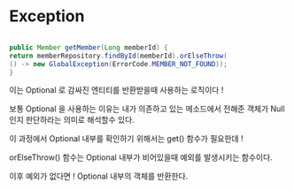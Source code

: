 # Exception
```java

public Member getMember(Long memberId) {
return memberRepository.findById(memberId).orElseThrow(
() -> new GlobalException(ErrorCode.MEMBER_NOT_FOUND));
}

```

이는 Optional 로 감싸진 엔티티를 반환받을때 사용하는 로직이다 ! 

보통 Optional 을 사용하는 이유는 내가 의존하고 있는 메소드에서 전해준 객체가 Null 인지 판단하라는 의미로 해석할수 있다.

이 과정에서 Optional 내부를 확인하기 위해서는 get() 함수가 필요한데 ! 

orElseThrow() 함수는 Optional 내부가 비어있을때 예외를 발생시키는 함수이다.

이후 예외가 없다면 ! Optional 내부의 객체를 반환한다.



